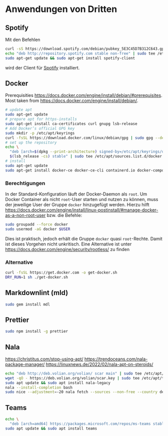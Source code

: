 # Anwendungen von Dritten

## Spotify

Mit den Befehlen

```bash
curl -sS https://download.spotify.com/debian/pubkey_5E3C45D7B312C643.gpg | sudo apt-key add -
echo "deb http://repository.spotify.com stable non-free" | sudo tee /etc/apt/sources.list.d/spotify.list
sudo apt-get update && sudo apt-get install spotify-client
```

wird der Client für [Spotify](http://spotify.com) installiert.

## Docker

Prerequisities <https://docs.docker.com/engine/install/debian/#prerequisites>.
Most taken from <https://docs.docker.com/engine/install/debian/>.

```bash
# update apt
sudo apt-get update
# prepare apt for https-installs
sudo apt-get install ca-certificates curl gnupg lsb-release
# Add Docker’s official GPG key
sudo mkdir -p /etc/apt/keyrings
curl -fsSL https://download.docker.com/linux/debian/gpg | sudo gpg --dearmor -o /etc/apt/keyrings/docker.gpg
# set up the repository
echo \
  "deb [arch=$(dpkg --print-architecture) signed-by=/etc/apt/keyrings/docker.gpg] https://download.docker.com/linux/debian \
  $(lsb_release -cs) stable" | sudo tee /etc/apt/sources.list.d/docker.list > /dev/null
# install
sudo apt-get update
sudo apt-get install docker-ce docker-ce-cli containerd.io docker-compose-plugin
```

### Berechtigungen

In der Standard-Konfiguration läuft der Docker-Daemon als `root`. Um Docker Container als nicht `root`-User starten und nutzen zu können, muss der jeweilige User der Gruppe `docker` hinzugefügt werden. Hierzu hilft <https://docs.docker.com/engine/install/linux-postinstall/#manage-docker-as-a-non-root-user> bzw. die Befehle:

```bash
sudo groupadd --force docker
sudo usermod -aG docker $USER
```

Dies ist praktisch, jedoch erhält die Gruppe `docker` quasi `root`-Rechte. Damit ist dieses Vorgehen nicht unkritisch.
Eine Alternative ist unter <https://docs.docker.com/engine/security/rootless/> zu finden

### Alternative

```bash
curl -fsSL https://get.docker.com -o get-docker.sh
DRY_RUN=1 sh ./get-docker.sh
```

## Markdownlint (mld)

```bash
sudo gem install mdl
```

## Prettier

```bash
sudo npm install -g prettier
```

## Nala

<https://christitus.com/stop-using-apt/>
<https://trendoceans.com/nala-package-manager/>
<https://linuxnews.de/2022/02/nala-apt-on-steroids/>

```bash
echo "deb http://deb.volian.org/volian/ scar main" | sudo tee /etc/apt/sources.list.d/volian-archive-scar-unstable.list > /dev/null
wget -qO - https://deb.volian.org/volian/scar.key | sudo tee /etc/apt/trusted.gpg.d/volian-archive-scar-unstable.gpg > /dev/null
sudo apt update && sudo apt install nala-legacy
nala --install-completion bash
sudo nice --adjustment=-20 nala fetch --sources --non-free --country de --https-only
```

## Teams

```bash
echo \
  "deb [arch=amd64] https://packages.microsoft.com/repos/ms-teams stable main" | sudo tee /etc/apt/sources.list.d/teams.list > /dev/null
sudo apt update && sudo apt install teams
```
